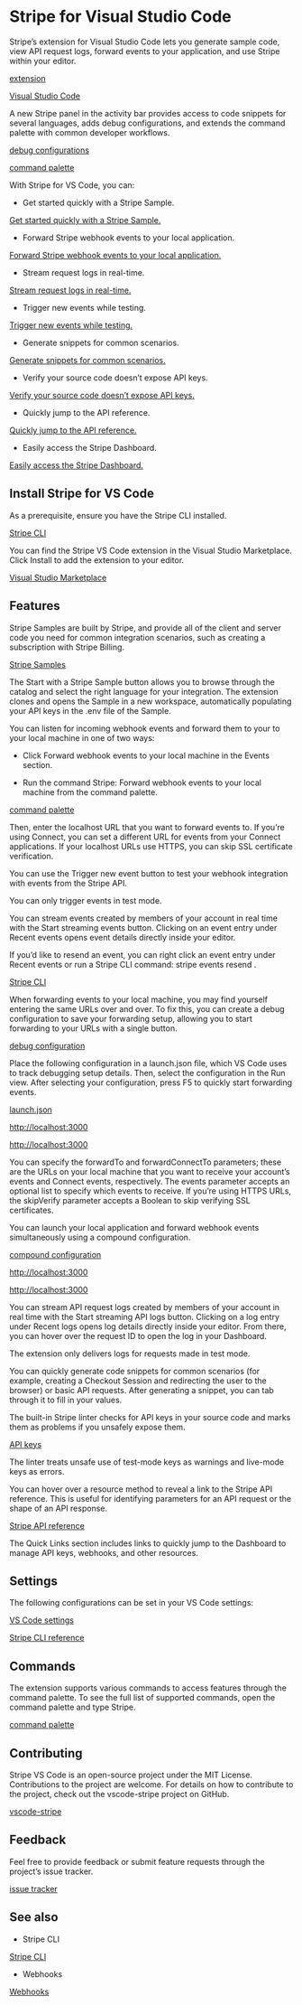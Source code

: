 # Stripe for Visual Studio Code

Stripe’s extension for Visual Studio Code lets you generate sample code, view API request logs, forward events to your application, and use Stripe within your editor.

[extension](https://marketplace.visualstudio.com/items?itemName=Stripe.vscode-stripe)

[Visual Studio Code](https://code.visualstudio.com/)

A new Stripe panel in the activity bar provides access to code snippets for several languages, adds debug configurations, and extends the command palette with common developer workflows.

[debug configurations](https://code.visualstudio.com/docs/editor/debugging#_redirect-inputoutput-tofrom-the-debug-target)

[command palette](https://code.visualstudio.com/docs/getstarted/userinterface#_command-palette)

With Stripe for VS Code, you can:

- Get started quickly with a Stripe Sample.

[Get started quickly with a Stripe Sample.](#samples)

- Forward Stripe webhook events to your local application.

[Forward Stripe webhook events to your local application.](#webhooks)

- Stream request logs in real-time.

[Stream request logs in real-time.](#monitor-logs)

- Trigger new events while testing.

[Trigger new events while testing.](#webhooks)

- Generate snippets for common scenarios.

[Generate snippets for common scenarios.](#snippets)

- Verify your source code doesn’t expose API keys.

[Verify your source code doesn’t expose API keys.](#linter)

- Quickly jump to the API reference.

[Quickly jump to the API reference.](#api-reference)

- Easily access the Stripe Dashboard.

[Easily access the Stripe Dashboard.](#dashboard-access)

## Install Stripe for VS Code

As a prerequisite, ensure you have the Stripe CLI installed.

[Stripe CLI](/stripe-cli#install)

You can find the Stripe VS Code extension in the Visual Studio Marketplace. Click Install to add the extension to your editor.

[Visual Studio Marketplace](https://marketplace.visualstudio.com/items?itemName=Stripe.vscode-stripe)

## Features

Stripe Samples are built by Stripe, and provide all of the client and server code you need for common integration scenarios, such as creating a subscription with Stripe Billing.

[Stripe Samples](https://github.com/stripe-samples)

The Start with a Stripe Sample button allows you to browse through the catalog and select the right language for your integration. The extension clones and opens the Sample in a new workspace, automatically populating your API keys in the .env file of the Sample.

You can listen for incoming webhook events and forward them to your to your local machine in one of two ways:

- Click Forward webhook events to your local machine in the Events section.

- Run the command Stripe: Forward webhook events to your local machine from the command palette.

[command palette](https://code.visualstudio.com/docs/getstarted/userinterface#_command-palette)

Then, enter the localhost URL that you want to forward events to. If you’re using Connect, you can set a different URL for events from your Connect applications. If your localhost URLs use HTTPS, you can skip SSL certificate verification.

You can use the Trigger new event button to test your webhook integration with events from the Stripe API.

You can only trigger events in test mode.

You can stream events created by members of your account in real time with the Start streaming events button. Clicking on an event entry under Recent events opens event details directly inside your editor.

If you’d like to resend an event, you can right click an event entry under Recent events or run a Stripe CLI command: stripe events resend <event>.

[Stripe CLI](/cli/events/resend)

When forwarding events to your local machine, you may find yourself entering the same URLs over and over. To fix this, you can create a debug configuration to save your forwarding setup, allowing you to start forwarding to your URLs with a single button.

[debug configuration](https://code.visualstudio.com/docs/editor/debugging#_redirect-inputoutput-tofrom-the-debug-target)

Place the following configuration in a launch.json file, which VS Code uses to track debugging setup details. Then, select the configuration in the Run view. After selecting your configuration, press F5 to quickly start forwarding events.

[launch.json](https://code.visualstudio.com/docs/editor/debugging#_launch-configurations)

[http://localhost:3000](http://localhost:3000)

[http://localhost:3000](http://localhost:3000)

You can specify the forwardTo and forwardConnectTo parameters; these are the URLs on your local machine that you want to receive your account’s events and Connect events, respectively. The events parameter accepts an optional list to specify which events to receive. If you’re using HTTPS URLs, the skipVerify parameter accepts a Boolean to skip verifying SSL certificates.

You can launch your local application and forward webhook events simultaneously using a compound configuration.

[compound configuration](https://code.visualstudio.com/docs/editor/debugging#_compound-launch-configurations)

[http://localhost:3000](http://localhost:3000)

[http://localhost:3000](http://localhost:3000)

You can stream API request logs created by members of your account in real time with the Start streaming API logs button. Clicking on a log entry under Recent logs opens log details directly inside your editor. From there, you can hover over the request ID to open the log in your Dashboard.

The extension only delivers logs for requests made in test mode.

You can quickly generate code snippets for common scenarios (for example, creating a Checkout Session and redirecting the user to the browser) or basic API requests. After generating a snippet, you can tab through it to fill in your values.

The built-in Stripe linter checks for API keys in your source code and marks them as problems if you unsafely expose them.

[API keys](/keys)

The linter treats unsafe use of test-mode keys as warnings and live-mode keys as errors.

You can hover over a resource method to reveal a link to the Stripe API reference. This is useful for identifying parameters for an API request or the shape of an API response.

[Stripe API reference](/api)

The Quick Links section includes links to quickly jump to the Dashboard to manage API keys, webhooks, and other resources.

## Settings

The following configurations can be set in your VS Code settings:

[VS Code settings](https://code.visualstudio.com/docs/getstarted/settings)

[Stripe CLI reference](/cli/login)

## Commands

The extension supports various commands to access features through the command palette. To see the full list of supported commands, open the command palette and type Stripe.

[command palette](https://code.visualstudio.com/docs/getstarted/userinterface#_command-palette)

## Contributing

Stripe VS Code is an open-source project under the MIT License. Contributions to the project are welcome. For details on how to contribute to the project, check out the vscode-stripe project on GitHub.

[vscode-stripe](https://github.com/stripe/vscode-stripe)

## Feedback

Feel free to provide feedback or submit feature requests through the project’s issue tracker.

[issue tracker](https://github.com/stripe/vscode-stripe/issues/new)

## See also

- Stripe CLI

[Stripe CLI](/stripe-cli)

- Webhooks

[Webhooks](/webhooks)
